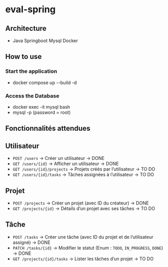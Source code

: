 # eval-spring

## Architecture

-   Java Springboot Mysql Docker

## How to use

### Start the application

-   docker compose up --build -d

### Access the Database

-   docker exec -it mysql bash
-   mysql -p (password = root)

## Fonctionnalités attendues

## Utilisateur

-   `POST /users` → Créer un utilisateur → DONE
-   `GET /users/{id}` → Afficher un utilisateur → DONE
-   `GET /users/{id}/projects` → Projets créés par l’utilisateur → TO DO
-   `GET /users/{id}/tasks` → Tâches assignées à l’utilisateur → TO DO

## Projet

-   `POST /projects` → Créer un projet (avec ID du créateur) → DONE
-   `GET /projects/{id}` → Détails d’un projet avec ses tâches → TO DO

## Tâche

-   `POST /tasks` → Créer une tâche (avec ID du projet et de l’utilisateur assigné) → DONE
-   `PATCH /tasks/{id}` → Modifier le statut (Enum : `TODO`, `IN_PROGRESS`, `DONE`) → DONE
-   `GET /projects/{id}/tasks` → Lister les tâches d’un projet → TO DO
